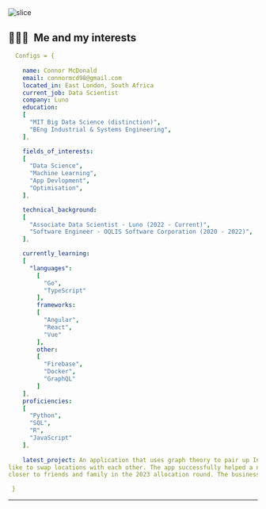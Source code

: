 ## <a id="slice">
![slice](https://capsule-render.vercel.app/api?type=slice&color=gradient&height=200&text=Hi%20there!&fontAlign=70&rotate=13&fontAlignY=25&desc=welcome%20to%20my%20GitHub%20profile&descAlign=70.&descAlignY=44)
  
  
<h2> 👨🏻‍💻 &nbsp;Me and my interests</h2>

```yaml
  Configs = {
  
    name: Connor McDonald
    email: connormcd98@gmail.com
    located_in: East London, South Africa
    current_job: Data Scientist
    company: Luno
    education:
    [
      "MIT Big Data Science (distinction)",
      "BEng Industrial & Systems Engineering",
    ],

    fields_of_interests:
    [
      "Data Science",
      "Machine Learning",
      "App Devlopment",
      "Optimisation",
    ],

    technical_background:
    [
      "Associate Data Scientist - Luno (2022 - Current)",
      "Software Engineer - OQLIS Software Corporation (2020 - 2022)",
    ],

    currently_learning: 
    [
      "languages":
        [
          "Go",
          "TypeScript"
        ],
        frameworks:
        [
          "Angular",
          "React",
          "Vue"
        ],
        other:
        [
          "Firebase",
          "Docker",
          "GraphQL"
        ]
    ],
    proficiencies:
    [
      "Python",
      "SQL",
      "R",
      "JavaScript"
    ],
 
    latest_project: An application that uses graph theory to pair up Intern doctors which would
like to swap locations with each other. The app successfully helped a number doctors move to locations
closer to friends and family in the 2023 allocation round. The business logic of the app is built in Python, I am looking to rebuild in Go to make it more efficient.

 }
```

---
